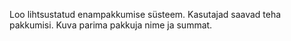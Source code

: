 Loo lihtsustatud enampakkumise süsteem. Kasutajad saavad teha pakkumisi. Kuva parima pakkuja nime ja summat.
